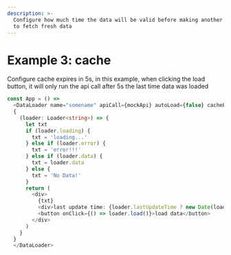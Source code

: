 ```yaml
---
description: >-
  Configure how much time the data will be valid before making another api call
  to fetch fresh data
---
```


# Example 3: cache

Configure cache expires in 5s, in this example, when clicking the load button, it will only run the api call after 5s the last time data was loaded

```typescript
const App = () =>
  <DataLoader name="somename" apiCall={mockApi} autoLoad={false} cacheExpiresIn={5000}>
  {
    (loader: Loader<string>) => {
      let txt
      if (loader.loading) {
        txt = 'loading...'
      } else if (loader.error) {
        txt = 'error!!!'
      } else if (loader.data) {
        txt = loader.data
      } else {
        txt = 'No Data!'
      }
      return (
        <div>
          {txt}
          <div>last update time: {loader.lastUpdateTime ? new Date(loader.lastUpdateTime).toLocaleString() : 0}</div>
          <button onClick={() => loader.load()}>load data</button>
        </div>
      )
    }
  }
  </DataLoader>

```

